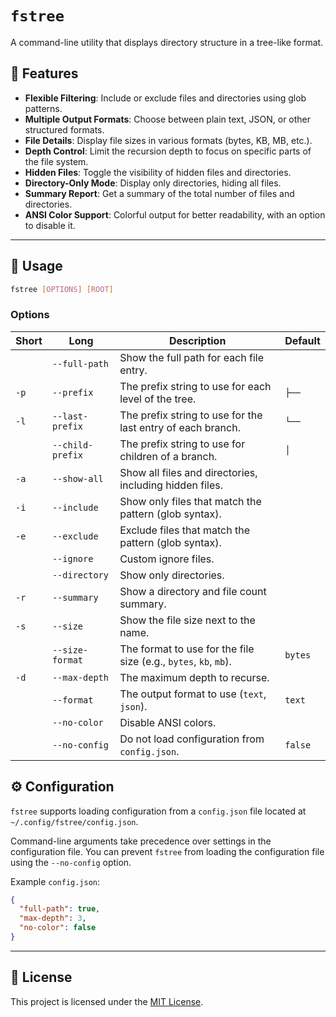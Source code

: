 # `fstree`

A command-line utility that displays directory structure in a tree-like format.

## 🌟 Features

- **Flexible Filtering**: Include or exclude files and directories using glob patterns.
- **Multiple Output Formats**: Choose between plain text, JSON, or other structured formats.
- **File Details**: Display file sizes in various formats (bytes, KB, MB, etc.).
- **Depth Control**: Limit the recursion depth to focus on specific parts of the file system.
- **Hidden Files**: Toggle the visibility of hidden files and directories.
- **Directory-Only Mode**: Display only directories, hiding all files.
- **Summary Report**: Get a summary of the total number of files and directories.
- **ANSI Color Support**: Colorful output for better readability, with an option to disable it.

---

<!-- ## Installation

You can install `fstree` using `cargo`:

```sh
cargo install fstree
``` -->

## 📖 Usage

```sh
fstree [OPTIONS] [ROOT]
```

### Options

| Short | Long             | Description                                                      | Default |
| ----- | ---------------- | ---------------------------------------------------------------- | ------- |
|       | `--full-path`    | Show the full path for each file entry.                          |         |
| `-p`  | `--prefix`       | The prefix string to use for each level of the tree.             | `├── `  |
| `-l`  | `--last-prefix`  | The prefix string to use for the last entry of each branch.      | `└── `  |
|       | `--child-prefix` | The prefix string to use for children of a branch.               | `│   `  |
| `-a`  | `--show-all`     | Show all files and directories, including hidden files.          |         |
| `-i`  | `--include`      | Show only files that match the pattern (glob syntax).            |         |
| `-e`  | `--exclude`      | Exclude files that match the pattern (glob syntax).              |         |
|       | `--ignore`       | Custom ignore files.                                             |         |
|       | `--directory`    | Show only directories.                                           |         |
| `-r`  | `--summary`      | Show a directory and file count summary.                         |         |
| `-s`  | `--size`         | Show the file size next to the name.                             |         |
|       | `--size-format`  | The format to use for the file size (e.g., `bytes`, `kb`, `mb`). | `bytes` |
| `-d`  | `--max-depth`    | The maximum depth to recurse.                                    |         |
|       | `--format`       | The output format to use (`text`, `json`).                       | `text`  |
|       | `--no-color`     | Disable ANSI colors.                                             |         |
|       | `--no-config`    | Do not load configuration from `config.json`.                    | `false` |

## ⚙️ Configuration

`fstree` supports loading configuration from a `config.json` file located at `~/.config/fstree/config.json`.

Command-line arguments take precedence over settings in the configuration file. You can prevent `fstree` from loading the configuration file using the `--no-config` option.

Example `config.json`:

```json
{
  "full-path": true,
  "max-depth": 3,
  "no-color": false
}
```

---

## 📄 License

This project is licensed under the [MIT License](./LICENSE).
